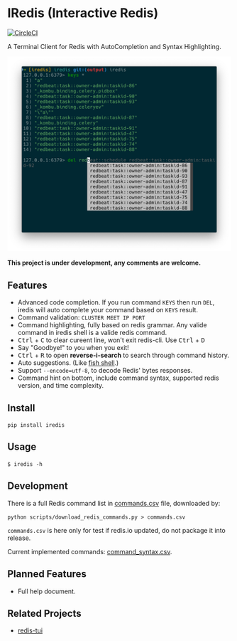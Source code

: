 # IRedis (Interactive Redis)


[![CircleCI](https://circleci.com/gh/laixintao/iredis.svg?style=svg)](https://circleci.com/gh/laixintao/iredis)

A Terminal Client for Redis with AutoCompletion and Syntax Highlighting.

![](./docs/assets/auto-complete.png)

**This project is under development, any comments are welcome.**

## Features

- Advanced code completion. If you run command `KEYS` then run `DEL`, iredis will auto complete your command based on `KEYS` result.
- Command validation: `CLUSTER MEET IP PORT`
- Command highlighting, fully based on redis grammar. Any valide command in iredis shell is a valide redis command.
- <kbd>Ctrl</kbd> + <kbd>C</kbd> to clear cureent line, won't exit redis-cli. Use <kbd>Ctrl</kbd> + <kbd>D</kbd>  
- Say "Goodbye!" to you when you exit!
- <kbd>Ctrl</kbd> + <kbd>R</kbd> to open **reverse-i-search** to search through command history.
- Auto suggestions. (Like [fish shell](http://fishshell.com/).)
- Support `--encode=utf-8`, to decode Redis' bytes responses.
- Command hint on bottom, include command syntax, supported redis version, and time complexity.

## Install

```
pip install iredis
```

## Usage

```
$ iredis -h
```

## Development

There is a full Redis command list in [commands.csv](commands.csv) file, downloaded by:

```
python scripts/download_redis_commands.py > commands.csv
```

`commands.csv` is here only for test if redis.io updated, do not package it into release.

Current implemented commands: [command_syntax.csv](command_syntax.csv).

## Planned Features

- Full help document.

## Related Projects

- [redis-tui](https://github.com/mylxsw/redis-tui)
